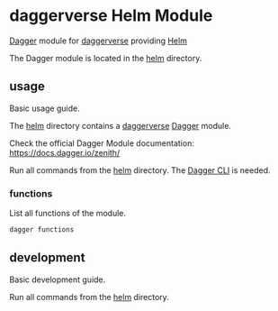 # daggerverse Helm Module

[Dagger](https://dagger.io/) module for [daggerverse](https://daggerverse.dev/) providing [Helm](https://helm.sh/)

The Dagger module is located in the [helm](./helm/) directory.

## usage

Basic usage guide.

The [helm](./helm/) directory contains a [daggerverse](https://daggerverse.dev/) [Dagger](https://dagger.io/) module.

Check the official Dagger Module documentation: https://docs.dagger.io/zenith/

Run all commands from the [helm](./helm/) directory. The [Dagger CLI](https://docs.dagger.io/cli) is needed.

### functions

List all functions of the module.

```bash
dagger functions
```

## development

Basic development guide.

Run all commands from the [helm](./helm/) directory.
